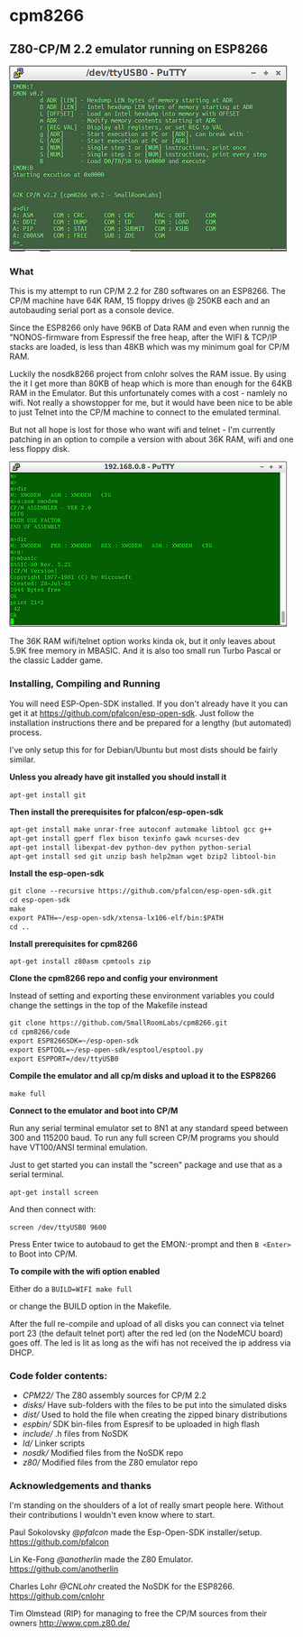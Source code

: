 # cpm8266

## Z80-CP/M 2.2 emulator running on ESP8266

 ![Screenshot boot](/pic/boot1.png?raw=true "Screenshot of EMON and boot of CP/M")
 
### What

This is my attempt to run CP/M 2.2 for Z80 softwares on an ESP8266.
The CP/M machine have 64K RAM, 15 floppy drives @ 250KB each and an
autobauding serial port as a console device.

Since the ESP8266 only have 96KB of Data RAM and even when runnig the "NONOS-firmware 
from Espressif the free heap, after the WIFI & TCP/IP stacks are
loaded, is less than 48KB which was my minimum goal for CP/M RAM.

Luckily the nosdk8266 project from cnlohr solves the RAM issue. By using the
it I get more than 80KB of heap which is more than enough for
the 64KB RAM in the Emulator. But this unfortunately comes with a cost -
namlely no wifi.  Not really a showstopper for me, but it would have been nice to
be able to just Telnet into the CP/M machine to connect to the emulated
terminal. 

But not all hope is lost for those who want wifi and telnet - I'm currently
patching in an option to compile a version with about 36K RAM, wifi and one
less floppy disk.

 ![Screenshot wifi/telnet](/pic/wifi36k.png?raw=true "Connected over telnet")

The 36K RAM wifi/telnet option works kinda ok, but it only leaves about 5.9K free memory in MBASIC. And it is also too small run Turbo Pascal or the classic Ladder game.

### Installing, Compiling and Running

You will need ESP-Open-SDK installed. If you don't already have it you can
get it at https://github.com/pfalcon/esp-open-sdk. Just follow the
installation instructions there and be prepared for a lengthy (but automated)
process.

I've only setup this for for Debian/Ubuntu but most dists should be fairly
similar.

**Unless you already have git installed you should install it**

```apt-get install git```

**Then install the prerequisites for pfalcon/esp-open-sdk**

```
apt-get install make unrar-free autoconf automake libtool gcc g++ 
apt-get install gperf flex bison texinfo gawk ncurses-dev 
apt-get install libexpat-dev python-dev python python-serial 
apt-get install sed git unzip bash help2man wget bzip2 libtool-bin
```

**Install the esp-open-sdk**

```
git clone --recursive https://github.com/pfalcon/esp-open-sdk.git
cd esp-open-sdk
make
export PATH=~/esp-open-sdk/xtensa-lx106-elf/bin:$PATH
cd ..
```

**Install prerequisites for cpm8266**

```
apt-get install z80asm cpmtools zip
```

**Clone the cpm8266 repo and config your environment**

Instead of setting and exporting these environment variables you could change the settings in the top of the Makefile instead

```
git clone https://github.com/SmallRoomLabs/cpm8266.git
cd cpm8266/code
export ESP8266SDK=~/esp-open-sdk
export ESPTOOL=~/esp-open-sdk/esptool/esptool.py
export ESPPORT=/dev/ttyUSB0
```

**Compile the emulator and all cp/m disks and upload it to the ESP8266**

```make full```

**Connect to the emulator and boot into CP/M**

Run any serial terminal emulator set to 8N1 at any standard speed between 300 and 115200 baud. To run any full screen CP/M programs you should have VT100/ANSI terminal emulation.

Just to get started you can install the "screen" package and use that as a serial terminal.

```apt-get install screen```

And then connect with:

```screen /dev/ttyUSB0 9600```

Press Enter twice to autobaud to get the EMON:-prompt and then ```B <Enter>``` to Boot into CP/M.

**To compile with the wifi option enabled**

Either do a 
```BUILD=WIFI make full```

or change the BUILD option in the Makefile.

After the full re-compile and upload of all disks you can connect via telnet port 23 (the default telnet port) after the red led (on the NodeMCU board) goes off. The led is lit as long as the wifi has not received the ip address via DHCP.


### Code folder contents:
- *CPM22/* The Z80 assembly sources for CP/M 2.2
- *disks/* Have sub-folders with the files to be put into the simulated disks
- *dist/* Used to hold the file when creating the zipped binary distributions
- *espbin/* SDK bin-files from Espresif to be uploaded in high flash 
- *include/* .h files from NoSDK
- *ld/* Linker scripts
- *nosdk/* Modified files from the NoSDK repo
- *z80/* Modified files from the Z80 emulator repo 



### Acknowledgements and thanks
I'm standing on the shoulders of a lot of really smart people here. Without
their contributions I wouldn't even know where to start.

Paul Sokolovsky _@pfalcon_ made the Esp-Open-SDK installer/setup. https://github.com/pfalcon

Lin Ke-Fong _@anotherlin_ made the Z80 Emulator. https://github.com/anotherlin

Charles Lohr _@CNLohr_ created the NoSDK for the ESP8266. https://github.com/cnlohr

Tim Olmstead (RIP) for managing to free the CP/M sources from their owners http://www.cpm.z80.de/ 
